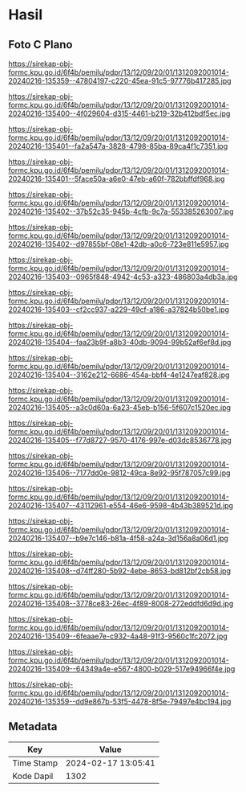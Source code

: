 # Hasil

## Foto C Plano

https://sirekap-obj-formc.kpu.go.id/6f4b/pemilu/pdpr/13/12/09/20/01/1312092001014-20240216-135359--47804197-c220-45ea-91c5-97776b417285.jpg

https://sirekap-obj-formc.kpu.go.id/6f4b/pemilu/pdpr/13/12/09/20/01/1312092001014-20240216-135400--4f029604-d315-4461-b219-32b412bdf5ec.jpg

https://sirekap-obj-formc.kpu.go.id/6f4b/pemilu/pdpr/13/12/09/20/01/1312092001014-20240216-135401--fa2a547a-3828-4798-85ba-89ca4f1c7351.jpg

https://sirekap-obj-formc.kpu.go.id/6f4b/pemilu/pdpr/13/12/09/20/01/1312092001014-20240216-135401--5face50a-a6e0-47eb-a60f-782bbffdf968.jpg

https://sirekap-obj-formc.kpu.go.id/6f4b/pemilu/pdpr/13/12/09/20/01/1312092001014-20240216-135402--37b52c35-945b-4cfb-9c7a-553385263007.jpg

https://sirekap-obj-formc.kpu.go.id/6f4b/pemilu/pdpr/13/12/09/20/01/1312092001014-20240216-135402--d97855bf-08e1-42db-a0c6-723e811e5957.jpg

https://sirekap-obj-formc.kpu.go.id/6f4b/pemilu/pdpr/13/12/09/20/01/1312092001014-20240216-135403--0965f848-4942-4c53-a323-486803a4db3a.jpg

https://sirekap-obj-formc.kpu.go.id/6f4b/pemilu/pdpr/13/12/09/20/01/1312092001014-20240216-135403--cf2cc937-a229-49cf-a186-a37824b50be1.jpg

https://sirekap-obj-formc.kpu.go.id/6f4b/pemilu/pdpr/13/12/09/20/01/1312092001014-20240216-135404--faa23b9f-a8b3-40db-9094-99b52af6ef8d.jpg

https://sirekap-obj-formc.kpu.go.id/6f4b/pemilu/pdpr/13/12/09/20/01/1312092001014-20240216-135404--3162e212-6686-454a-bbf4-4e1247eaf828.jpg

https://sirekap-obj-formc.kpu.go.id/6f4b/pemilu/pdpr/13/12/09/20/01/1312092001014-20240216-135405--a3c0d60a-6a23-45eb-b156-5f607c1520ec.jpg

https://sirekap-obj-formc.kpu.go.id/6f4b/pemilu/pdpr/13/12/09/20/01/1312092001014-20240216-135405--f77d8727-9570-4176-997e-d03dc8536778.jpg

https://sirekap-obj-formc.kpu.go.id/6f4b/pemilu/pdpr/13/12/09/20/01/1312092001014-20240216-135406--7177dd0e-9812-49ca-8e92-95f787057c99.jpg

https://sirekap-obj-formc.kpu.go.id/6f4b/pemilu/pdpr/13/12/09/20/01/1312092001014-20240216-135407--43112961-e554-46e6-9598-4b43b389521d.jpg

https://sirekap-obj-formc.kpu.go.id/6f4b/pemilu/pdpr/13/12/09/20/01/1312092001014-20240216-135407--b9e7c146-b81a-4f58-a24a-3d156a8a06d1.jpg

https://sirekap-obj-formc.kpu.go.id/6f4b/pemilu/pdpr/13/12/09/20/01/1312092001014-20240216-135408--d74ff280-5b92-4ebe-8653-bd812bf2cb58.jpg

https://sirekap-obj-formc.kpu.go.id/6f4b/pemilu/pdpr/13/12/09/20/01/1312092001014-20240216-135408--3778ce83-26ec-4f89-8008-272eddfd6d9d.jpg

https://sirekap-obj-formc.kpu.go.id/6f4b/pemilu/pdpr/13/12/09/20/01/1312092001014-20240216-135409--6feaae7e-c932-4a48-91f3-9560c1fc2072.jpg

https://sirekap-obj-formc.kpu.go.id/6f4b/pemilu/pdpr/13/12/09/20/01/1312092001014-20240216-135409--64349a4e-e567-4800-b029-517e94966f4e.jpg

https://sirekap-obj-formc.kpu.go.id/6f4b/pemilu/pdpr/13/12/09/20/01/1312092001014-20240216-135359--dd9e867b-53f5-4478-8f5e-79497e4bc194.jpg


## Metadata

| Key        | Value               |
| ---------- | ------------------- |
| Time Stamp | 2024-02-17 13:05:41 |
| Kode Dapil | 1302                |



